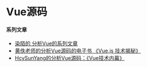 # Vue源码

#### 系列文章
- [染陌的 分析Vue的系列文章](https://github.com/answershuto/learnVue)
- [黄佚老师的分析Vue源码的电子书 《Vue.js 技术揭秘》](https://ustbhuangyi.github.io/vue-analysis/)
- [HcySunYang的分析Vue源码：《Vue技术内幕》](http://hcysun.me/vue-design/art/)